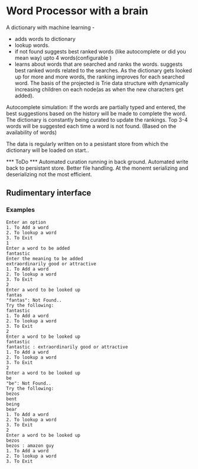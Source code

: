 # Word Processor with a brain
A dictionary with machine learning -
- adds words to dictionary
- lookup words.
- if not found suggests best ranked words (like autocomplete or did you mean way) upto 4 words(configurable )
- learns about words that are searched and ranks the words. 
suggests best ranked words related to the searches. As the dictionary gets looked up for more and more words, the ranking improves for each searched word. 
The basis of the projected is Trie data structure with dynamically increasing children on each node(as as when the new characters get added). 

Autocomplete simulation:
If the words are partially typed and entered, the best suggestions based on the history will be made to complete the word.
The dictionary is constantly being curated to update the rankings.
Top 3-4 words will be suggested each time a word is not found. (Based on the availability of words)

The data is regularly written on to a pesistant store from which the dictionary will be loaded on start..

*** ToDo ***
Automated curation running in back ground.
Automated write back to persistant store.
Better file handling. At the monemt serializing and deserializing not the most efficient.

## Rudimentary interface 
### Examples 

```
Enter an option
1. To Add a word
2. To lookup a word
3. To Exit
1
Enter a word to be added
fantastic
Enter the meaning to be added
extraordinarily good or attractive
1. To Add a word
2. To lookup a word
3. To Exit
2
Enter a word to be looked up
fantas
"fantas": Not Found..
Try the following: 
fantastic
1. To Add a word
2. To lookup a word
3. To Exit
2
Enter a word to be looked up
fantastic
fantastic : extraordinarily good or attractive
1. To Add a word
2. To lookup a word
3. To Exit
2
Enter a word to be looked up
be
"be": Not Found..
Try the following: 
bezos
bent
being
bear
1. To Add a word
2. To lookup a word
3. To Exit
2
Enter a word to be looked up
bezos
bezos : amazon guy
1. To Add a word
2. To lookup a word
3. To Exit
```



